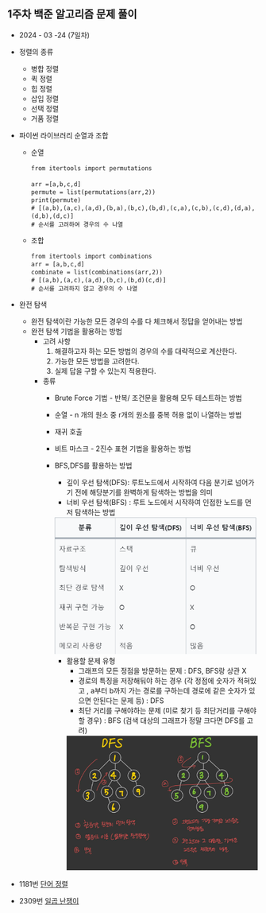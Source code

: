 ## 1주차 백준 알고리즘 문제 풀이  
* 2024 - 03 -24 (7일차)
* 정렬의 종류   
    * 병합 정렬  
    * 퀵 정렬  
    * 힙 정렬  
    * 삽입 정렬  
    * 선택 정렬  
    * 거품 정렬 


* 파이썬 라이브러리 순열과 조합  
    * 순열   
        ```
        from itertools import permutations

        arr =[a,b,c,d]
        permute = list(permutations(arr,2))
        print(permute)
        # [(a,b),(a,c),(a,d),(b,a),(b,c),(b,d),(c,a),(c,b),(c,d),(d,a),(d,b),(d,c)] 
        # 순서를 고려하여 경우의 수 나열
        ```  
    * 조합  
        ```
        from itertools import combinations
        arr = [a,b,c,d]
        combinate = list(combinations(arr,2))
        # [(a,b),(a,c),(a,d),(b,c),(b,d)(c,d)] 
        # 순서를 고려하지 않고 경우의 수 나열 
        ```

* 완전 탐색  
    * 완전 탐색이란 가능한 모든 경우의 수를 다 체크해서 정답을 얻어내는 방법  
    * 완전 탐색 기법을 활용하는 방법  
        * 고려 사항  
            1. 해결하고자 하는 모든 방법의 경우의 수를 대략적으로 계산한다.  
            2. 가능한 모든 방법을 고려한다.  
            3. 실제 답을 구할 수 있는지 적용한다.  
        * 종류  
            * Brute Force 기법 - 반복/ 조건문을 활용해 모두 테스트하는 방법   
            * 순열 - n 개의 원소 중 r개의 원소를 중복 허용 없이 나열하는 방법  
            * 재귀 호출  
            * 비트 마스크 - 2진수 표현 기법을 활용하는 방법  
            * BFS,DFS를 활용하는 방법  
                * 깊이 우선 탐색(DFS): 루트노드에서 시작하여 다음 분기로 넘어가기 전에 해당분기를 완벽하게 탐색하는 방법을 의미   
                * 너비 우선 탐색(BFS) : 루트 노드에서 시작하여 인접한 노드를 먼저 탐색하는 방법  
                <img src="./img/image7.png">   
                 
                * 활용할 문제 유형  
                    * 그래프의 모든 정점을 방문하는 문제 : DFS, BFS랑 상관 X  
                    * 경로의 특징을 저장해둬야 하는 경우 (각 정점에 숫자가 적혀있고 , a부터 b까지 가는 경로를 구하는데 경로에 같은 숫자가 있으면 안된다는 문제 등) : DFS  
                    * 최단 거리를 구해야하는 문제 (미로 찾기 등 최단거리를 구해야 할 경우) : BFS (검색 대상의 그래프가 정말 크다면 DFS를 고려)    
                    <img src="./img/image8.png">


* 1181번 [단어 정렬](https://github.com/dongyeoppp/Jungle_TIL/blob/main/jungle_week01/bk_1181.py)  
* 2309번 [일곱 난쟁이](https://github.com/dongyeoppp/Jungle_TIL/blob/main/jungle_week01/bk_2309.py)